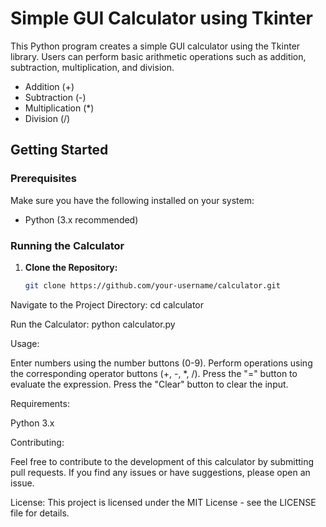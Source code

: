 # Simple GUI Calculator using Tkinter

This Python program creates a simple GUI calculator using the Tkinter library. Users can perform basic arithmetic operations such as addition, subtraction, multiplication, and division.



- Addition (+)
- Subtraction (-)
- Multiplication (*)
- Division (/)

## Getting Started

### Prerequisites

Make sure you have the following installed on your system:

- Python (3.x recommended)

### Running the Calculator

1. **Clone the Repository:**

   ```bash
   git clone https://github.com/your-username/calculator.git
Navigate to the Project Directory:
cd calculator

Run the Calculator:
python calculator.py

Usage:

Enter numbers using the number buttons (0-9).
Perform operations using the corresponding operator buttons (+, -, *, /).
Press the "=" button to evaluate the expression.
Press the "Clear" button to clear the input.

Requirements:

Python 3.x

Contributing:

Feel free to contribute to the development of this calculator by submitting pull requests. If you find any issues or have suggestions, please open an issue.

License:
This project is licensed under the MIT License - see the LICENSE file for details.
